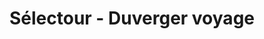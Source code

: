---
title: "Sélectour - Duverger voyage"
url: /soorts-hossegor/selectour-duverger-voyage/
shop: agence de voyage
---